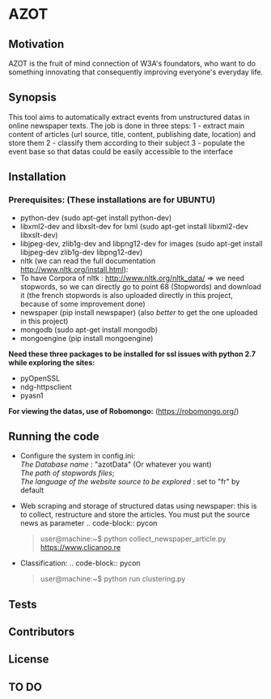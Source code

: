 AZOT
====

Motivation
----------
AZOT is the fruit of mind connection of W3A's foundators, who want to do something innovating that consequently improving everyone's everyday life.

Synopsis
---------
This tool aims to automatically extract events from unstructured datas in online newspaper texts.
The job is done in three steps:
1 - extract main content of articles (url source, title, content, publishing date, location) and store them
2 - classify them according to their subject
3 - populate the event base so that datas could be easily accessible to the interface

Installation
------------

### Prerequisites: (These installations are for UBUNTU)
- python-dev (sudo apt-get install python-dev)
- libxml2-dev and libxslt-dev for lxml (sudo apt-get install libxml2-dev libxslt-dev)
- libjpeg-dev, zlib1g-dev and libpng12-dev for images (sudo apt-get install libjpeg-dev zlib1g-dev libpng12-dev)
- nltk (we can read the full documentation http://www.nltk.org/install.html):
- To have Corpora of nltk : http://www.nltk.org/nltk_data/
    => we need stopwords, so we can directly go to point 68 (Stopwords) and download it (the french stopwords is also uploaded directly in this project, because of some improvement done)
- newspaper (pip install newspaper) (also *better* to get the one uploaded in this project)
- mongodb (sudo apt-get install mongodb)
- mongoengine (pip install mongoengine)

__Need these three packages to be installed for ssl issues with python 2.7 while exploring the sites:__
- pyOpenSSL
- ndg-httpsclient
- pyasn1

__For viewing the datas, use of Robomongo:__ (https://robomongo.org/)

Running the code
----------------

- Configure the system in config.ini:
        <br/>_The Database name_ : "azotData" (Or whatever you want)
        <br/>_The path of stopwords files_;
        <br/>_The language of the website source to be explored_ : set to "fr" by default

- Web scraping and storage of structured datas using newspaper: this is to collect, restructure and store the articles.
You must put the source news as parameter
.. code-block:: pycon
    > user@machine:~$ python collect_newspaper_article.py https://www.clicanoo.re
- Classification:
.. code-block:: pycon
    > user@machine:~$ python run clustering.py

## Tests

## Contributors

## License

## TO DO
